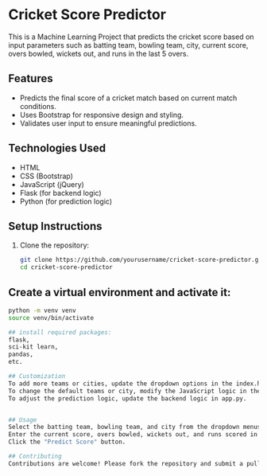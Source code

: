# Cricket Score Predictor

This is a Machine Learning Project that predicts the cricket score based on input parameters such as batting team, bowling team, city, current score, overs bowled, wickets out, and runs in the last 5 overs.

## Features

- Predicts the final score of a cricket match based on current match conditions.
- Uses Bootstrap for responsive design and styling.
- Validates user input to ensure meaningful predictions.

## Technologies Used

- HTML
- CSS (Bootstrap)
- JavaScript (jQuery)
- Flask (for backend logic)
- Python (for prediction logic)

## Setup Instructions

1. Clone the repository:

   ```bash
   git clone https://github.com/yourusername/cricket-score-predictor.git
   cd cricket-score-predictor

## Create a virtual environment and activate it:

 ```bash
python -m venv venv
source venv/bin/activate

## install required packages:
flask,
sci-kit learn,
pandas,
etc.

## Customization
To add more teams or cities, update the dropdown options in the index.html file.
To change the default teams or city, modify the JavaScript logic in the index.html file to set the desired default values.
To adjust the prediction logic, update the backend logic in app.py.


## Usage
Select the batting team, bowling team, and city from the dropdown menus.
Enter the current score, overs bowled, wickets out, and runs scored in the last 5 overs.
Click the "Predict Score" button.

## Contributing
Contributions are welcome! Please fork the repository and submit a pull request for any features, bug fixes, or improvements.
